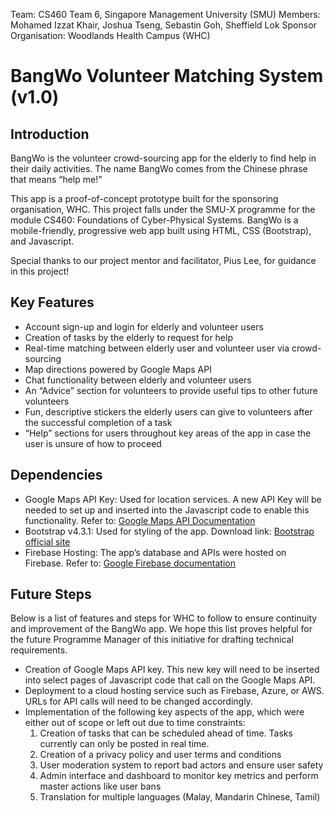 Team: CS460 Team 6, Singapore Management University (SMU)
Members: Mohamed Izzat Khair, Joshua Tseng, Sebastin Goh, Sheffield Lok
Sponsor Organisation: Woodlands Health Campus (WHC)

# BangWo Volunteer Matching System (v1.0)

## Introduction
BangWo is the volunteer crowd-sourcing app for the elderly to find help in their daily activities. The name BangWo comes from the Chinese phrase that means “help me!”

This app is a proof-of-concept prototype built for the sponsoring organisation, WHC. This project falls under the SMU-X programme for the module CS460: Foundations of Cyber-Physical Systems. BangWo is a mobile-friendly, progressive web app built using HTML, CSS (Bootstrap), and Javascript.

Special thanks to our project mentor and facilitator,  Pius Lee, for guidance in this project!

## Key Features
* Account sign-up and login for elderly and volunteer users
* Creation of tasks by the elderly to request for help
* Real-time matching between elderly user and volunteer user via crowd-sourcing
* Map directions powered by Google Maps API
* Chat functionality between elderly and volunteer users
* An “Advice” section for volunteers to provide useful tips to other future volunteers
* Fun, descriptive stickers the elderly users can give to volunteers after the successful completion of a task
* “Help” sections for users throughout key areas of the app in case the user is unsure of how to proceed

## Dependencies
* Google Maps API Key: Used for location services. A new API Key will be needed to set up and inserted into the Javascript code to enable this functionality. Refer to: [Google Maps API Documentation](https://developers.google.com/maps/documentation/javascript/get-api-key)
* Bootstrap v4.3.1: Used for styling of the app. Download link: [Bootstrap official site](https://getbootstrap.com/docs/4.3/getting-started/download/)
* Firebase Hosting: The app’s database and APIs were hosted on Firebase. Refer to: [Google Firebase documentation](https://firebase.google.com/docs)

## Future Steps
Below is a list of features and steps for WHC to follow to ensure continuity and improvement of the BangWo app. We hope this list proves helpful for the future Programme Manager of this initiative for drafting technical requirements.
* Creation of Google Maps API key. This new key will need to be inserted into select pages of Javascript code that call on the Google Maps API.
* Deployment to a cloud hosting service such as Firebase, Azure, or AWS. URLs for API calls will need to be changed accordingly.
* Implementation of the following key aspects of the app, which were either out of scope or left out due to time constraints:
  1. Creation of tasks that can be scheduled ahead of time. Tasks currently can only be posted in real time.
  1. Creation of a privacy policy and user terms and conditions
  1. User moderation system to report bad actors and ensure user safety
  1. Admin interface and dashboard to monitor key metrics and perform master actions like user bans
  1. Translation for multiple languages (Malay, Mandarin Chinese, Tamil)
